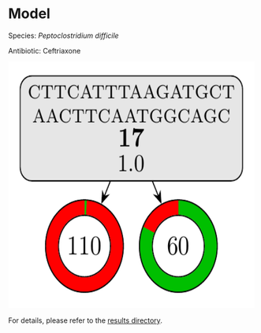 
# Model

Species: *Peptoclostridium difficile*

Antibiotic: Ceftriaxone

<img src="./model.png" width=500 height=500 />

For details, please refer to the [results directory](../../../../../results/cart_b/peptoclostridium%20difficile/ceftriaxone/repeat_4/).

